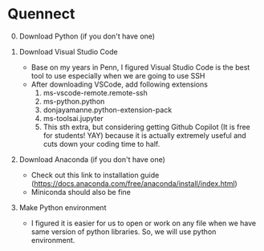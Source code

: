 # Quennect

0. Download Python (if you don't have one)

1. Download Visual Studio Code
   * Base on my years in Penn, I figured Visual Studio Code is the best tool to use especially when we are going to use SSH
   * After downloading VSCode, add following extensions
     1. ms-vscode-remote.remote-ssh
     2. ms-python.python
     3. donjayamanne.python-extension-pack
     4. ms-toolsai.jupyter
     5. This sth extra, but considering getting Github Copilot (It is free for students! YAY) because it is actually extremely useful and cuts down your coding time to half.
    
2. Download Anaconda (if you don't have one)
   * Check out this link to installation guide (https://docs.anaconda.com/free/anaconda/install/index.html)
   * Miniconda should also be fine
  
3. Make Python environment
   * I figured it is easier for us to open or work on any file when we have same version of python libraries. So, we will use python environment.
  
